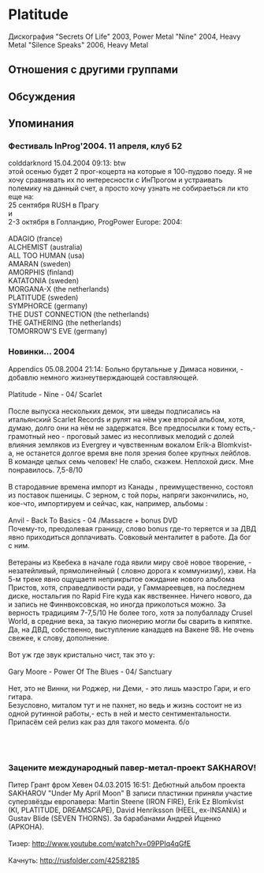 # Platitude

Дискография
"Secrets Of Life" 2003, Power Metal
"Nine" 2004, Heavy Metal
"Silence Speaks" 2006, Heavy Metal

## Отношения с другими группами


## Обсуждения


## Упоминания

### Фестиваль InProg'2004. 11 апреля, клуб Б2

colddarknord 15.04.2004 09:13:
btw<BR>этой осенью будет 2 прог-коцерта на которые я 100-пудово поеду. Я не хочу сравнивать их по интересности с ИнПрогом и устраивать полемику на данный счет, а просто хочу узнать не собираеться ли кто еще на:<BR>25 сентября RUSH в Прагу<BR>и <BR>2-3 октября в Голландию, ProgPower Europe: 2004:<BR><BR>ADAGIO (france)<BR>ALCHEMIST (australia) <BR>ALL TOO HUMAN (usa) <BR>AMARAN (sweden) <BR>AMORPHIS (finland) <BR>KATATONIA (sweden) <BR>MORGANA-X (the netherlands) <BR>PLATITUDE (sweden) <BR>SYMPHORCE (germany) <BR>THE DUST CONNECTION (the netherlands) <BR>THE GATHERING (the netherlands) <BR>TOMORROW'S EVE (germany) 

### Новинки... 2004

Appendics 05.08.2004 21:14:
Больно брутальные у Димаса новинки, - добавлю немного жизнеутверждающей составляющей.<BR><BR>Platitude - Nine - 04/ Scarlet<BR><BR>После выпуска нескольких демок, эти шведы подписались на итальянский Scarlet Records и рулят на нём уже второй альбом, хотя, думаю, долго они на нём не задержатся. Все предпосылки к тому есть,- грамотный нео - проговый замес из несопливых мелодий с  долей влияния земляков из Evergrey и чувственным вокалом Erik-a Blomkvist-a, не останется долгое время вне поля зрения более крупных лейблов. В команде целых семь человек! Не слабо, скажем. Неплохой диск. Мне понравилось.  7,5-8/10<BR><BR>В стародавние времена импорт из Канады , преимущественно, состоял из поставок пшеницы. С зерном, с той поры, напряги закончились, но, кое-что, импортируем и сейчас, как, например, альбомы :<BR><BR>Anvil - Back To Basics - 04 /Massacre + bonus  DVD<BR>Почему-то, преодолевая границу, слово bonus где-то теряется и за ДВД явно приходиться доплачивать. Совковый менталитет в работе. Да бог с ним.<BR><BR>Ветераны из Квебека в начале года явили миру своё новое творение, - незатейливый, прямолинейный ( словно дорога к коммунизму), хэви. На 5-м треке явно ощущаетя неприкрытое ожидание нового альбома Пристов, хотя, справедливости ради, у Гаммареевцев, на последнем диске, ностальгия по Rapid Fire куда как явственнее. Ничего нового, да и запись не Финнвоксовская, но иногда приколоться можно. За верность традициям  7-7,5/10 Не более того, хотя за полубалладу Crusel World, в средние века, за такую пионерию могли бы сварить в кипятке. <BR>Да, на ДВД, собственно, выступление канадцев на Вакене 98. Не очень свежее, к слову, дополнение.<BR><BR>Вот уж где звук кристально чист, так это у:<BR><BR>Gary Moore - Power Of The Blues - 04/ Sanctuary<BR><BR>Нет, это не Винни, ни Роджер, ни Деми, - это лишь маэстро Гари, и его гитара.<BR>Безусловно, миталом тут и не пахнет, но ведь и жизнь состоит не из одной рутинной работы,- есть в ней и место сентиментальности. Припасём сей релиз как раз для такого момента.  б/о<BR><BR><BR><BR>

### Зацените международный павер-метал-проект SAKHAROV!

Питер Грант фром Хевен 04.03.2015 16:51:
Дебютный альбом проекта SAKHAROV "Under My April Moon" В записи пластинки приняли участие суперзвёзды европавера: Martin Steene (IRON FIRE), Erik Ez Blomkvist (KI, PLATITUDE, DREAMSCAPE), David Henriksson (HEEL, ex-INSANIA) и Gustav Blide (SEVEN THORNS). За барабанами Андрей Ищенко (АРКОНА).<BR><BR>Тизер: <A HREF="http://www.youtube.com/watch?v=09PPIq4qGfE" TARGET="_blank">http://www.youtube.com/watch?v=09PPIq4qGfE</A><BR><BR>Качнуть: <A HREF="http://rusfolder.com/42582185" TARGET="_blank">http://rusfolder.com/42582185</A>


